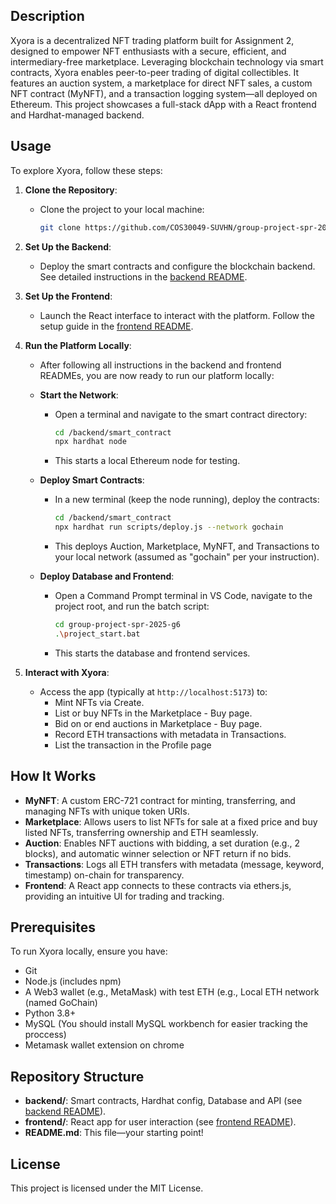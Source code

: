 
## Description
Xyora is a decentralized NFT trading platform built for Assignment 2, designed to empower NFT enthusiasts with a secure, efficient, and intermediary-free marketplace. Leveraging blockchain technology via smart contracts, Xyora enables peer-to-peer trading of digital collectibles. It features an auction system, a marketplace for direct NFT sales, a custom NFT contract (MyNFT), and a transaction logging system—all deployed on Ethereum. This project showcases a full-stack dApp with a React frontend and Hardhat-managed backend.

## Usage

To explore Xyora, follow these steps:

1. **Clone the Repository**:
   - Clone the project to your local machine:
     ```sh
     git clone https://github.com/COS30049-SUVHN/group-project-spr-2025-g6.git
     ```

2. **Set Up the Backend**:
   - Deploy the smart contracts and configure the blockchain backend. See detailed instructions in the [backend README](https://github.com/COS30049-SUVHN/group-project-spr-2025-g6/blob/main/backend/ReadMe.md).

3. **Set Up the Frontend**:
   - Launch the React interface to interact with the platform. Follow the setup guide in the [frontend README](https://github.com/COS30049-SUVHN/group-project-spr-2025-g6/blob/main/frontend/ReadMe.md).

4. **Run the Platform Locally**:
   - After following all instructions in the backend and frontend READMEs, you are now ready to run our platform locally:

   - **Start the Network**:
     - Open a terminal and navigate to the smart contract directory:
       ```sh
       cd /backend/smart_contract
       npx hardhat node
       ```
     - This starts a local Ethereum node for testing.

   - **Deploy Smart Contracts**:
     - In a new terminal (keep the node running), deploy the contracts:
       ```sh
       cd /backend/smart_contract
       npx hardhat run scripts/deploy.js --network gochain
       ```
     - This deploys Auction, Marketplace, MyNFT, and Transactions to your local network (assumed as "gochain" per your instruction).

   - **Deploy Database and Frontend**:
     - Open a Command Prompt terminal in VS Code, navigate to the project root, and run the batch script:
       ```sh
       cd group-project-spr-2025-g6
       .\project_start.bat
       ```
     - This starts the database and frontend services.

5. **Interact with Xyora**:
   - Access the app (typically at `http://localhost:5173`) to:
     - Mint NFTs via Create.
     - List or buy NFTs in the Marketplace - Buy page.
     - Bid on or end auctions in Marketplace - Buy page.
     - Record ETH transactions with metadata in Transactions.
     - List the transaction in the Profile page

## How It Works
- **MyNFT**: A custom ERC-721 contract for minting, transferring, and managing NFTs with unique token URIs.
- **Marketplace**: Allows users to list NFTs for sale at a fixed price and buy listed NFTs, transferring ownership and ETH seamlessly.
- **Auction**: Enables NFT auctions with bidding, a set duration (e.g., 2 blocks), and automatic winner selection or NFT return if no bids.
- **Transactions**: Logs all ETH transfers with metadata (message, keyword, timestamp) on-chain for transparency.
- **Frontend**: A React app connects to these contracts via ethers.js, providing an intuitive UI for trading and tracking.

## Prerequisites
To run Xyora locally, ensure you have:

- Git
- Node.js (includes npm)
- A Web3 wallet (e.g., MetaMask) with test ETH (e.g., Local ETH network (named GoChain)
- Python 3.8+
- MySQL (You should install MySQL workbench for easier tracking the proccess)
- Metamask wallet extension on chrome

## Repository Structure
- **backend/**: Smart contracts, Hardhat config, Database and API (see [backend README](https://github.com/COS30049-SUVHN/group-project-spr-2025-g6/blob/main/backend/ReadMe.md)).
- **frontend/**: React app for user interaction (see [frontend README](https://github.com/COS30049-SUVHN/group-project-spr-2025-g6/blob/main/frontend/ReadMe.md)).
- **README.md**: This file—your starting point!

## License
This project is licensed under the MIT License.
